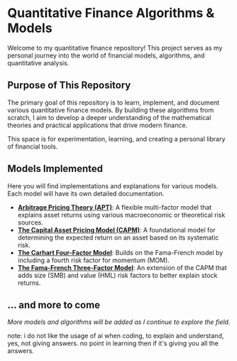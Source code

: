 # Quantitative Finance Algorithms & Models

Welcome to my quantitative finance repository! This project serves as my personal journey into the world of financial models, algorithms, and quantitative analysis.

## Purpose of This Repository

The primary goal of this repository is to learn, implement, and document various quantitative finance models. By building these algorithms from scratch, I aim to develop a deeper understanding of the mathematical theories and practical applications that drive modern finance.

This space is for experimentation, learning, and creating a personal library of financial tools.

## Models Implemented

Here you will find implementations and explanations for various models. Each model will have its own detailed documentation.

-   **[Arbitrage Pricing Theory (APT)](https://github.com/cosalt/Quant-Algorithms/tree/main/Arbitrage%20Pricing%20Theory%20(APT))**: A flexible multi-factor model that explains asset returns using various macroeconomic or theoretical risk sources.
-   **[The Capital Asset Pricing Model (CAPM)](https://github.com/cosalt/Quant-Algorithms/tree/main/CAPM-Model)**: A foundational model for determining the expected return on an asset based on its systematic risk.
-   **[The Carhart Four-Factor Model](https://github.com/cosalt/Quant-Algorithms/tree/main/Carhart%20Four-Factor%20Model)**: Builds on the Fama-French model by including a fourth risk factor for momentum (MOM).
-   **[The Fama-French Three-Factor Model](https://github.com/cosalt/Quant-Algorithms/tree/main/Fama-French%20Three-Factor%20Model)**: An extension of the CAPM that adds size (SMB) and value (HML) risk factors to better explain stock returns.

... and more to come 
---

*More models and algorithms will be added as I continue to explore the field.*


note: i do not like the usage of ai when coding, to explain and understand, yes, not giving answers. no point in learning then if it's giving you all the answers. 
